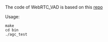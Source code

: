 The code of WebRTC_VAD is based on this [repo](https://github.com/cpuimage/WebRTC_AGC)  

Usage:  
```
make  
cd bin  
./agc_test  
```

